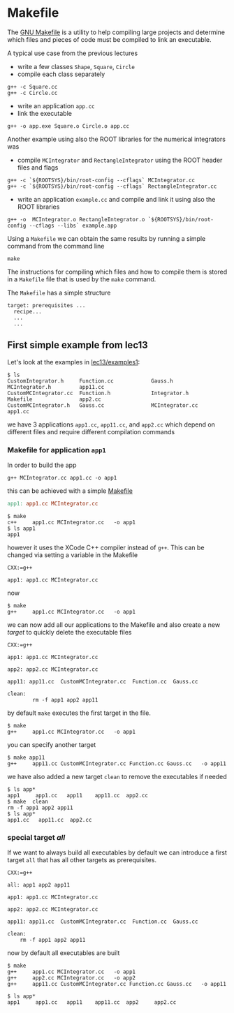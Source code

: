 # Makefile

The [GNU Makefile](https://www.gnu.org/software/make/manual/make.html) is a utility
to help compiling large projects and determine which files and pieces of code must
be compiled to link an executable.

A typical use case from the previous lectures
- write a few classes `Shape`, `Square`, `Circle`
- compile each class separately
```shell
g++ -c Square.cc
g++ -c Circle.cc
```
- write an application  `app.cc`
- link the executable
```shell
g++ -o app.exe Square.o Circle.o app.cc
```

Another example using also the ROOT libraries for the numerical integrators was
- compile `MCIntegrator` and `RectangleIntegrator` using the ROOT header files and flags
```shell
g++ -c `${ROOTSYS}/bin/root-config --cflags` MCIntegrator.cc
g++ -c `${ROOTSYS}/bin/root-config --cflags` RectangleIntegrator.cc
```
- write an application `example.cc` and compile and link it using also the ROOT libraries
```shell
g++ -o  MCIntegrator.o RectangleIntegrator.o `${ROOTSYS}/bin/root-config --cflags --libs` example.app
```
Using a `Makefile` we can obtain the same results by running a simple command from the command line
```shell
make
```
The instructions for compiling which files and how to compile them is stored in a `Makefile` file that is used by the `make` command.

The `Makefile` has a simple structure
```make
target: prerequisites ...
  recipe...
  ...
  ...

```

## First simple example from lec13

Let's look at the examples in [lec13/examples1](../lec13/examples1):
```shell
$ ls
CustomIntegrator.h     Function.cc            Gauss.h                MCIntegrator.h         app11.cc
CustomMCIntegrator.cc  Function.h             Integrator.h           Makefile               app2.cc
CustomMCIntegrator.h   Gauss.cc               MCIntegrator.cc        app1.cc
```

we have 3 applications `app1.cc`, `app11.cc`, and `app2.cc` which depend on different files and require different compilation commands




### Makefile for application `app1`
In order to build the app
```shell
g++ MCIntegrator.cc app1.cc -o app1
```
this can be achieved with a simple [Makefile](../lec13/examples1/Makefile.1)
```Makefile
app1: app1.cc MCIntegrator.cc
```
```shell
$ make
c++     app1.cc MCIntegrator.cc   -o app1
$ ls app1
app1
```
however it uses the XCode C++ compiler instead of `g++`. This can be changed via setting a variable in the Makefile
```make
CXX:=g++

app1: app1.cc MCIntegrator.cc
```
now
```shell
$ make
g++     app1.cc MCIntegrator.cc   -o app1
```
we can now add all our applications to the Makefile and also create a new *target* to quickly delete the executable files
```make
CXX:=g++

app1: app1.cc MCIntegrator.cc

app2: app2.cc MCIntegrator.cc

app11: app11.cc  CustomMCIntegrator.cc  Function.cc  Gauss.cc

clean:
        rm -f app1 app2 app11
```
by default `make` executes the first target in the file.

```shell
$ make
g++     app1.cc MCIntegrator.cc   -o app1
```
you can specify another target
```shell
$ make app11
g++     app11.cc CustomMCIntegrator.cc Function.cc Gauss.cc   -o app11
```
we have also added a new target `clean` to remove the executables if needed
```shell
$ ls app*
app1     app1.cc   app11    app11.cc  app2.cc
$ make  clean
rm -f app1 app2 app11
$ ls app*
app1.cc   app11.cc  app2.cc
```
### special target *all*

If we want to always build all executables by default we can introduce a first target `all` that has all
other targets as prerequisites.
```make
CXX:=g++

all: app1 app2 app11

app1: app1.cc MCIntegrator.cc

app2: app2.cc MCIntegrator.cc

app11: app11.cc  CustomMCIntegrator.cc  Function.cc  Gauss.cc

clean:
	rm -f app1 app2 app11
```
now by default all executables are built
```make
$ make
g++     app1.cc MCIntegrator.cc   -o app1
g++     app2.cc MCIntegrator.cc   -o app2
g++     app11.cc CustomMCIntegrator.cc Function.cc Gauss.cc   -o app11

$ ls app*
app1     app1.cc   app11    app11.cc  app2     app2.cc
```
